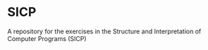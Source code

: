SICP
====

A repository for the exercises in the Structure and Interpretation of Computer Programs (SICP)